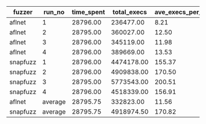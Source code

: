 | fuzzer   | run_no  | time_spent | total_execs | ave_execs_per_sec | b_cov_percent | l_cov_percent |
| -------- | ------- | ---------- | ----------- | ----------------- | ------------- | ------------- |
| aflnet   | 1       | 28796.00   | 236477.00   | 8.21              | 12.50         | 21.70         |
| aflnet   | 2       | 28795.00   | 360027.00   | 12.50             | 17.30         | 25.70         |
| aflnet   | 3       | 28796.00   | 345119.00   | 11.98             | 17.70         | 27.40         |
| aflnet   | 4       | 28796.00   | 389669.00   | 13.53             | 13.00         | 22.20         |
| snapfuzz | 1       | 28796.00   | 4474178.00  | 155.37            | 16.10         | 24.30         |
| snapfuzz | 2       | 28796.00   | 4909838.00  | 170.50            | 13.10         | 22.20         |
| snapfuzz | 3       | 28795.00   | 5773543.00  | 200.51            | 16.80         | 25.30         |
| snapfuzz | 4       | 28796.00   | 4518339.00  | 156.91            | 14.80         | 23.80         |
| aflnet   | average | 28795.75   | 332823.00   | 11.56             | 15.12         | 24.25         |
| snapfuzz | average | 28795.75   | 4918974.50  | 170.82            | 15.20         | 23.90         |